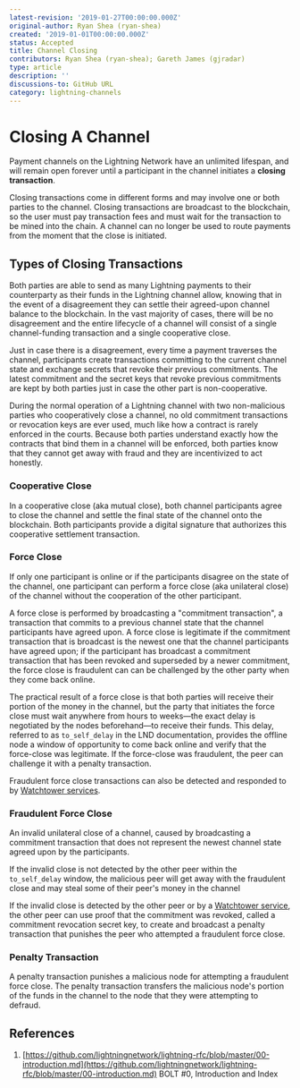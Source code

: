 ```yaml
---
latest-revision: '2019-01-27T00:00:00.000Z'
original-author: Ryan Shea (ryan-shea)
created: '2019-01-01T00:00:00.000Z'
status: Accepted
title: Channel Closing
contributors: Ryan Shea (ryan-shea); Gareth James (gjradar)
type: article
description: ''
discussions-to: GitHub URL
category: lightning-channels
---
```


# Closing A Channel

Payment channels on the Lightning Network have an unlimited lifespan, and will remain open forever until a participant in the channel initiates a **closing transaction**.

Closing transactions come in different forms and may involve one or both parties to the channel. Closing transactions are broadcast to the blockchain, so the user must pay transaction fees and must wait for the transaction to be mined into the chain. A channel can no longer be used to route payments from the moment that the close is initiated.

## Types of Closing Transactions

Both parties are able to send as many Lightning payments to their counterparty as their funds in the Lightning channel allow, knowing that in the event of a disagreement they can settle their agreed-upon channel balance to the blockchain. In the vast majority of cases, there will be no disagreement and the entire lifecycle of a channel will consist of a single channel-funding transaction and a single cooperative close.

Just in case there is a disagreement, every time a payment traverses the channel, participants create transactions committing to the current channel state and exchange secrets that revoke their previous commitments. The latest commitment and the secret keys that revoke previous commitments are kept by both parties just in case the other part is non-cooperative.

During the normal operation of a Lightning channel with two non-malicious parties who cooperatively close a channel, no old commitment transactions or revocation keys are ever used, much like how a contract is rarely enforced in the courts. Because both parties understand exactly how the contracts that bind them in a channel will be enforced, both parties know that they cannot get away with fraud and they are incentivized to act honestly.

### Cooperative Close

In a cooperative close \(aka mutual close\), both channel participants agree to close the channel and settle the final state of the channel onto the blockchain. Both participants provide a digital signature that authorizes this cooperative settlement transaction.

### Force Close

If only one participant is online or if the participants disagree on the state of the channel, one participant can perform a force close \(aka unilateral close\) of the channel without the cooperation of the other participant.

A force close is performed by broadcasting a "commitment transaction", a transaction that commits to a previous channel state that the channel participants have agreed upon. A force close is legitimate if the commitment transaction that is broadcast is the newest one that the channel participants have agreed upon; if the participant has broadcast a commitment transaction that has been revoked and superseded by a newer commitment, the force close is fraudulent can can be challenged by the other party when they come back online.

The practical result of a force close is that both parties will receive their portion of the money in the channel, but the party that initiates the force close must wait anywhere from hours to weeks—the exact delay is negotiated by the nodes beforehand—to receive their funds. This delay, referred to as `to_self_delay` in the LND documentation, provides the offline node a window of opportunity to come back online and verify that the force-close was legitimate. If the force-close was fraudulent, the peer can challenge it with a penalty transaction.

Fraudulent force close transactions can also be detected and responded to by [Watchtower services](../research/watchtowers.md).

### Fraudulent Force Close

An invalid unilateral close of a channel, caused by broadcasting a commitment transaction that does not represent the newest channel state agreed upon by the participants.

If the invalid close is not detected by the other peer within the `to_self_delay` window, the malicious peer will get away with the fraudulent close and may steal some of their peer's money in the channel

If the invalid close is detected by the other peer or by a [Watchtower service](../research/watchtowers.md), the other peer can use proof that the commitment was revoked, called a commitment revocation secret key, to create and broadcast a penalty transaction that punishes the peer who attempted a fraudulent force close.

### Penalty Transaction

A penalty transaction punishes a malicious node for attempting a fraudulent force close. The penalty transaction transfers the malicious node's portion of the funds in the channel to the node that they were attempting to defraud.

## References

1. [https://github.com/lightningnetwork/lightning-rfc/blob/master/00-introduction.md](https://github.com/lightningnetwork/lightning-rfc/blob/master/00-introduction.md) BOLT \#0, Introduction and Index

